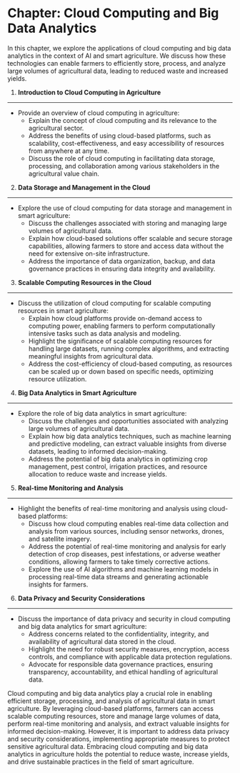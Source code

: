 Chapter: Cloud Computing and Big Data Analytics
===============================================

In this chapter, we explore the applications of cloud computing and big data analytics in the context of AI and smart agriculture. We discuss how these technologies can enable farmers to efficiently store, process, and analyze large volumes of agricultural data, leading to reduced waste and increased yields.

1. **Introduction to Cloud Computing in Agriculture**
-----------------------------------------------------

* Provide an overview of cloud computing in agriculture:
  * Explain the concept of cloud computing and its relevance to the agricultural sector.
  * Address the benefits of using cloud-based platforms, such as scalability, cost-effectiveness, and easy accessibility of resources from anywhere at any time.
  * Discuss the role of cloud computing in facilitating data storage, processing, and collaboration among various stakeholders in the agricultural value chain.

2. **Data Storage and Management in the Cloud**
-----------------------------------------------

* Explore the use of cloud computing for data storage and management in smart agriculture:
  * Discuss the challenges associated with storing and managing large volumes of agricultural data.
  * Explain how cloud-based solutions offer scalable and secure storage capabilities, allowing farmers to store and access data without the need for extensive on-site infrastructure.
  * Address the importance of data organization, backup, and data governance practices in ensuring data integrity and availability.

3. **Scalable Computing Resources in the Cloud**
------------------------------------------------

* Discuss the utilization of cloud computing for scalable computing resources in smart agriculture:
  * Explain how cloud platforms provide on-demand access to computing power, enabling farmers to perform computationally intensive tasks such as data analysis and modeling.
  * Highlight the significance of scalable computing resources for handling large datasets, running complex algorithms, and extracting meaningful insights from agricultural data.
  * Address the cost-efficiency of cloud-based computing, as resources can be scaled up or down based on specific needs, optimizing resource utilization.

4. **Big Data Analytics in Smart Agriculture**
----------------------------------------------

* Explore the role of big data analytics in smart agriculture:
  * Discuss the challenges and opportunities associated with analyzing large volumes of agricultural data.
  * Explain how big data analytics techniques, such as machine learning and predictive modeling, can extract valuable insights from diverse datasets, leading to informed decision-making.
  * Address the potential of big data analytics in optimizing crop management, pest control, irrigation practices, and resource allocation to reduce waste and increase yields.

5. **Real-time Monitoring and Analysis**
----------------------------------------

* Highlight the benefits of real-time monitoring and analysis using cloud-based platforms:
  * Discuss how cloud computing enables real-time data collection and analysis from various sources, including sensor networks, drones, and satellite imagery.
  * Address the potential of real-time monitoring and analysis for early detection of crop diseases, pest infestations, or adverse weather conditions, allowing farmers to take timely corrective actions.
  * Explore the use of AI algorithms and machine learning models in processing real-time data streams and generating actionable insights for farmers.

6. **Data Privacy and Security Considerations**
-----------------------------------------------

* Discuss the importance of data privacy and security in cloud computing and big data analytics for smart agriculture:
  * Address concerns related to the confidentiality, integrity, and availability of agricultural data stored in the cloud.
  * Highlight the need for robust security measures, encryption, access controls, and compliance with applicable data protection regulations.
  * Advocate for responsible data governance practices, ensuring transparency, accountability, and ethical handling of agricultural data.

Cloud computing and big data analytics play a crucial role in enabling efficient storage, processing, and analysis of agricultural data in smart agriculture. By leveraging cloud-based platforms, farmers can access scalable computing resources, store and manage large volumes of data, perform real-time monitoring and analysis, and extract valuable insights for informed decision-making. However, it is important to address data privacy and security considerations, implementing appropriate measures to protect sensitive agricultural data. Embracing cloud computing and big data analytics in agriculture holds the potential to reduce waste, increase yields, and drive sustainable practices in the field of smart agriculture.
